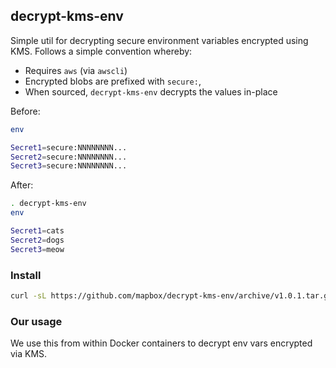 decrypt-kms-env
---------------
Simple util for decrypting secure environment variables encrypted using KMS. Follows a simple convention whereby:

- Requires `aws` (via `awscli`)
- Encrypted blobs are prefixed with `secure:`,
- When sourced, `decrypt-kms-env` decrypts the values in-place

Before:

```sh
env

Secret1=secure:NNNNNNNN...
Secret2=secure:NNNNNNNN...
Secret3=secure:NNNNNNNN...
```

After:

```sh
. decrypt-kms-env
env

Secret1=cats
Secret2=dogs
Secret3=meow
```

### Install

```sh
curl -sL https://github.com/mapbox/decrypt-kms-env/archive/v1.0.1.tar.gz | tar --gunzip --extract --strip-components=1 --exclude=readme.md --directory=/usr/local
```

### Our usage

We use this from within Docker containers to decrypt env vars encrypted via KMS.
